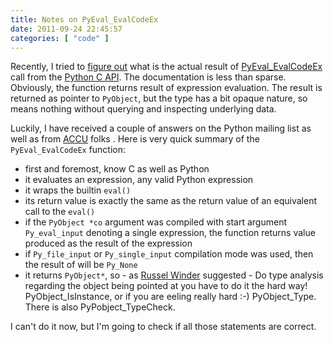 ```yaml
---
title: Notes on PyEval_EvalCodeEx
date: 2011-09-24 22:45:57
categories: [ "code" ]
---
```


Recently, I tried to [figure out](http://mail.python.org/pipermail/python-list/2011-September/1280749.html) what is the actual result of [PyEval_EvalCodeEx](http://docs.python.org/release/3.2/c-api/veryhigh.html#PyEval_EvalCodeEx) call from the [Python C API](http://docs.python.org/release/3.2/c-api/). The documentation is less than sparse. Obviously, the function returns result of expression evaluation. The result is returned as pointer to `PyObject`, but the type has a bit opaque nature, so means nothing without querying and inspecting underlying data.


Luckily, I have received a couple of answers on the Python mailing list as well as from [ACCU](http://accu.org) folks . Here is very quick summary of the `PyEval_EvalCodeEx` function:

* first and foremost, know C as well as Python
* it evaluates an expression, any valid Python expression
* it wraps the builtin `eval()`
* its return value is exactly the same as the return value of an equivalent call to the `eval()`
* if the `PyObject *co` argument was compiled with start argument `Py_eval_input` denoting a single expression, the function returns value produced as the result of the expression
* if `Py_file_input` or `Py_single_input` compilation mode was used, then the result of will be `Py_None`
* it returns `PyObject*`, so - as [Russel Winder](http://www.russel.org.uk/) suggested - Do type analysis regarding the object being pointed at you have to do it the hard way! PyObject_IsInstance, or if you are eeling really hard :-) PyObject_Type. There is also PyPobject_TypeCheck.


I can't do it now, but I'm going to check if all those statements are correct.
